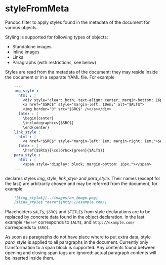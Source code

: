 styleFromMeta
=============

Pandoc filter to apply styles found in the metadata of the document for various
objects.

Styling is supported for following types of objects:

- Standalone images
- Inline images
- Links
- Paragraphs (with restrictions, see below)

Styles are read from the metadata of the document: they may reside inside the
document or in a separate YAML file. For example

```yaml
    ---
    img_style :
      html : |
        <div style="clear: both; text-align: center; margin-bottom: 16px">
        <a href="$SRC$" style="margin-left: 10em;" alt="$ALT$">
        <img border="0" src="$SRC$" /></a></div>
      latex : |
        \begin{center}
        \includegraphics{$SRC$}
        \end{center}
    link_style :
      html : |
        <a href="$SRC$" style="margin-left: 1em; margin-right: 1em;">$ALT$</a>
      latex : |
        \href{$SRC$}{\colorbox{green}{$ALT$}}
    para_style :
      html : |
        <span style="display: block; margin-bottom: 16px;"></span>
    ...
```

declares styles *img\_style*, *link\_style* and *para\_style*. Their names
(except for the last) are arbitrarily chosen and may be referred from the
document, for example

```markdown
    ![$img_style$](../images/an_image.png)
    [$link_style$ *here*](http://example.com/)
```

Placeholders `$ALT$`, `$SRC$` and `$TITLE$` from style declarations are to be
replaced by concrete data found in the object declaration. In the last example
`*here*` corresponds to `$ALT$`, and `http://example.com/` corresponds to
`$SRC$`.

As soon as paragraphs do not have place where to put extra data, style
*para\_style* is applied to all paragraphs in the document. Currently only
transformation to a span block is supported. Any contents found between opening
and closing span tags are ignored: actual paragraph contents will be inserted
inside them.

